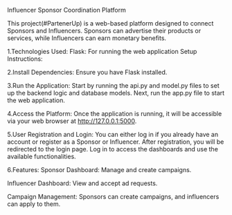 Influencer Sponsor Coordination Platform

This project(#PartenerUp) is a web-based platform designed to connect Sponsors and Influencers. Sponsors can advertise their products or services, while Influencers can earn monetary benefits.

1.Technologies Used:
Flask: For running the web application
Setup Instructions:

2.Install Dependencies:
Ensure you have Flask installed.

3.Run the Application:
Start by running the api.py and model.py files to set up the backend logic and database models.
Next, run the app.py file to start the web application.

4.Access the Platform:
Once the application is running, it will be accessible via your web browser at http://127.0.0.1:5000.

5.User Registration and Login:
You can either log in if you already have an account or register as a Sponsor or Influencer.
After registration, you will be redirected to the login page.
Log in to access the dashboards and use the available functionalities.

6.Features:
Sponsor Dashboard: Manage and create campaigns.

Influencer Dashboard: View and accept ad requests.

Campaign Management: Sponsors can create campaigns, and influencers can apply to them.
